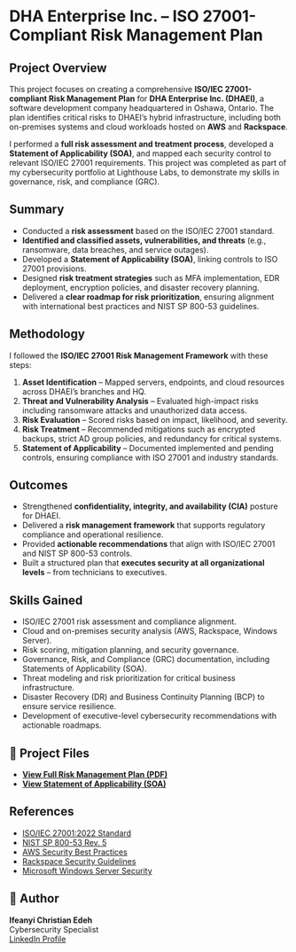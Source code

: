 # DHA Enterprise Inc. – ISO 27001-Compliant Risk Management Plan

##  Project Overview
This project focuses on creating a comprehensive **ISO/IEC 27001-compliant Risk Management Plan** for **DHA Enterprise Inc. (DHAEI)**, a software development company headquartered in Oshawa, Ontario. The plan identifies critical risks to DHAEI’s hybrid infrastructure, including both on-premises systems and cloud workloads hosted on **AWS** and **Rackspace**.

I performed a **full risk assessment and treatment process**, developed a **Statement of Applicability (SOA)**, and mapped each security control to relevant ISO/IEC 27001 requirements. This project was completed as part of my cybersecurity portfolio at Lighthouse Labs, to demonstrate my skills in governance, risk, and compliance (GRC).



##  Summary 
- Conducted a **risk assessment** based on the ISO/IEC 27001 standard.
- **Identified and classified assets, vulnerabilities, and threats** (e.g., ransomware, data breaches, and service outages).
- Developed a **Statement of Applicability (SOA)**, linking controls to ISO 27001 provisions.
- Designed **risk treatment strategies** such as MFA implementation, EDR deployment, encryption policies, and disaster recovery planning.
- Delivered a **clear roadmap for risk prioritization**, ensuring alignment with international best practices and NIST SP 800-53 guidelines.



##  Methodology
I followed the **ISO/IEC 27001 Risk Management Framework** with these steps:
1. **Asset Identification** – Mapped servers, endpoints, and cloud resources across DHAEI’s branches and HQ.
2. **Threat and Vulnerability Analysis** – Evaluated high-impact risks including ransomware attacks and unauthorized data access.
3. **Risk Evaluation** – Scored risks based on impact, likelihood, and severity.
4. **Risk Treatment** – Recommended mitigations such as encrypted backups, strict AD group policies, and redundancy for critical systems.
5. **Statement of Applicability** – Documented implemented and pending controls, ensuring compliance with ISO 27001 and industry standards.



##  Outcomes
- Strengthened **confidentiality, integrity, and availability (CIA)** posture for DHAEI.
- Delivered a **risk management framework** that supports regulatory compliance and operational resilience.
- Provided **actionable recommendations** that align with ISO/IEC 27001 and NIST SP 800-53 controls.
- Built a structured plan that **executes security at all organizational levels** – from technicians to executives.



##  Skills Gained
- ISO/IEC 27001 risk assessment and compliance alignment.  
- Cloud and on-premises security analysis (AWS, Rackspace, Windows Server).  
- Risk scoring, mitigation planning, and security governance.  
- Governance, Risk, and Compliance (GRC) documentation, including Statements of Applicability (SOA).  
- Threat modeling and risk prioritization for critical business infrastructure.  
- Disaster Recovery (DR) and Business Continuity Planning (BCP) to ensure service resilience.  
- Development of executive-level cybersecurity recommendations with actionable roadmaps.  



## 📂 Project Files
- **[View Full Risk Management Plan (PDF)](docs/DHA_Enterprise_Inc_ISO_27001_Compliant_Risk_Management_Plan.pdf)**  
- **[View Statement of Applicability (SOA)](docs/Statement_of_Applicability_(SOA)_for_DHA_Enterprise_Inc_(DHAEI)_Sheet2.pdf)**  


##  References
- [ISO/IEC 27001:2022 Standard](https://www.iso.org/standard/27001)
- [NIST SP 800-53 Rev. 5](https://csrc.nist.gov/publications/detail/sp/800-53/rev-5/final)
- [AWS Security Best Practices](https://aws.amazon.com/security/)
- [Rackspace Security Guidelines](https://docs.rackspace.com/security/)
- [Microsoft Windows Server Security](https://learn.microsoft.com/en-us/windows-server/security/)


## 👤 Author
**Ifeanyi Christian Edeh**  
Cybersecurity Specialist  
[LinkedIn Profile](https://www.linkedin.com/in/ifeanyiedeh)

